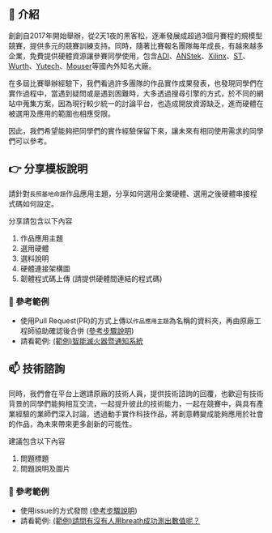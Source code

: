 ## :round_pushpin: 介紹
創創自2017年開始舉辦，從2天1夜的黑客松，逐漸發展成超過3個月賽程的規模型競賽，提供多元的競賽訓練支持。同時，隨著比賽報名團隊每年成長，有越來越多企業，免費提供硬體資源讓參賽同學使用，包含[ADI](https://www.analog.com/)、[ANStek](http://www.anstek.com.tw/)、[Xilinx](https://www.xilinx.com/)、[ST](https://www.st.com/)、[Wurth](https://www.wurth.com.tw/)、[Yutech](https://www.yutechealth.com/)、[Mouser](https://www.mouser.tw/)等國內外知名大廠。

在多屆比賽舉辦經驗下，我們看過許多團隊的作品實作成果發表，也發現同學們在實作過程中，當遇到疑問或是遇到困難時，大多透過搜尋引擎的方式，於不同的網站中蒐集方案，因為現行較少統一的討論平台，也造成開放資源缺乏，進而硬體在被選用及應用的範圍也相應受限。

因此，我們希望能夠把同學們的實作經驗保留下來，讓未來有相同使用需求的同學們可以參考。

## :point_right: 分享模板說明
請針對`長照基地命題`作品應用主題，分享如何選用企業硬體、選用之後硬體串接程式碼如何設定。

分享請包含以下內容
1. 作品應用主題
2. 選用硬體
3. 選料說明
4. 硬體連接架構圖
5. 韌體程式碼上傳 (請提供硬體間連結的程式碼)

### :memo: 參考範例
- 使用Pull Request(PR)的方式上傳以`作品應用主題`為名稱的資料夾，再由原廠工程師協助確認後合併 ([參考步驟說明](https://drive.google.com/file/d/1lSw288On77Hw851oC-QbcNBYtmIySRrc/view))
- 請看範例: [(範例)智能滅火器暨通知系統](https://github.com/AIoTcompetition/SmartLongCare/tree/main/(%E7%AF%84%E4%BE%8B)%E6%99%BA%E8%83%BD%E6%BB%85%E7%81%AB%E5%99%A8%E6%9A%A8%E9%80%9A%E7%9F%A5%E7%B3%BB%E7%B5%B1)

## :mailbox: 技術諮詢
同時，我們會在平台上邀請原廠的技術人員，提供技術諮詢的回覆，也歡迎有技術背景的同學們能夠相互交流，一起提升彼此的技術能力，一起在競賽中，與具有產業經驗的業師們深入討論，透過動手實作科技作品，將創意轉變成能夠應用於社會的作品，為未來帶來更多創新的可能性。

建議包含以下內容
1. 問題標題
2. 問題說明及圖片

### :memo: 參考範例
- 使用issue的方式發問 ([參考步驟說明](https://drive.google.com/file/d/1tuapxmil8xjTK1om40zvNRXfmqpbKuBO/view))
- 請看範例: [(範例)請問有沒有人用breath成功測出數值呢？](https://github.com/AIoTcompetition/SmartLongCare/issues/2)
